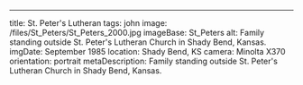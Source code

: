 ---
title: St. Peter's Lutheran
tags: john
image: /files/St_Peters/St_Peters_2000.jpg
imageBase: St_Peters
alt: Family standing outside St. Peter's Lutheran Church in Shady Bend, Kansas. 
imgDate: September 1985
location: Shady Bend, KS
camera: Minolta X370
orientation: portrait
metaDescription: Family standing outside St. Peter's Lutheran Church in Shady Bend, Kansas. 